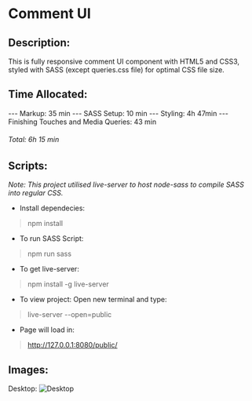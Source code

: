 # Comment UI

## Description:

This is fully responsive comment UI component with HTML5 and CSS3, styled with SASS (except queries.css file) for optimal CSS file size.

## Time Allocated:
--- Markup: 35 min
--- SASS Setup: 10 min
--- Styling: 4h 47min
--- Finishing Touches and Media Queries: 43 min

###### Total: 6h 15 min

## Scripts:
*Note: This project utilised live-server to host node-sass to compile SASS into regular CSS.*

- Install dependecies:

> npm install

- To run SASS Script:

> npm run sass

- To get live-server:

> npm install -g live-server

- To view project:
Open new terminal and type:

> live-server --open=public

- Page will load in:

> http://127.0.0.1:8080/public/ 


## Images:
Desktop:
![Desktop](https://github.com/simeong-web/comment-ui/tree/master/public/assets/images/Final.png)

